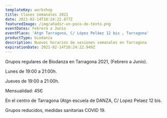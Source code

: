 ```yaml
---
templateKey: workshop
title: Clases semanales 2021
date: 2021-02-14T10:24:22.877Z
featuredImage: /img/añadir-un-poco-de-texto.png
eventDates: Febrero a Junio
eventPlace: 'Atgn Tarragona, C/ López Peláez 12 bis , Tarragona'
productType: biodanza
description: Nuevos horarios de sesiones semanales en Tarragona
expirationDate: 2021-02-14T10:24:22.949Z
---
```

Grupos regulares de Biodanza en Tarragona 2021, (Febrero a Junio).

Lunes de 19:00 a 21:00h.

Jueves de 19:00 a 21:00h.

Mensualidad: 45Є

En el centro de Tarragona (Atgn escuela de DANZA, C/ Lopez Pelaez 12 bis.

Grupos reducidos, medidas sanitarias COVID 19.
